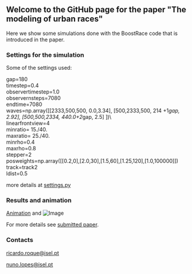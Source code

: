 ## Welcome to the GitHub page for the paper "The modeling of urban races"

Here we show some simulations done with the BoostRace code that is introduced in the paper.

### Settings for the simulation
Some of the settings used:

gap=180\
timestep=0.4\
observertimestep=1.0\
observernsteps=7080\
endtime=7080\
waves=np.array([[2333,500,500, 0.0,3.34],
                [500,2333,500, 214 +1*gap, 2.92],
                [500,500,2334,  440.0+2*gap, 2.5]
                ])\                 
linearfrontview=4\
minratio= 15./40.\
maxratio= 25./40.\
minrho=0.4\
maxrho=0.8\
stepper=2\
posweights=np.array([[0.2,0],[2.0,30],[1.5,60],[1.25,120],[1.0,100000]])\
track=track2\
ldist=0.5

more details at [settings.py](https://github.com/ndlopes-github/BoostRace/blob/main/python/settings.py)

### Results and animation
[Animation](https://user-images.githubusercontent.com/58338787/157900110-efebdc3d-d6e0-471e-8544-a106e0083d1e.mp4) and ![Image](src)


For more details see [submitted paper]().

### Contacts
ricardo.roque@isel.pt

nuno.lopes@isel.pt
